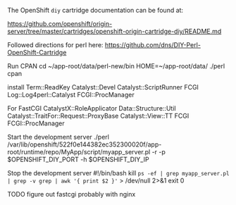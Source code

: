 The OpenShift `diy` cartridge documentation can be found at:

https://github.com/openshift/origin-server/tree/master/cartridges/openshift-origin-cartridge-diy/README.md

Followed directions for perl here: https://github.com/dns/DIY-Perl-OpenShift-Cartridge


Run CPAN
cd ~/app-root/data/perl-new/bin
HOME=~/app-root/data/ ./perl cpan

install Term::ReadKey Catalyst::Devel Catalyst::ScriptRunner FCGI Log::Log4perl::Catalyst FCGI::ProcManager

For FastCGI
CatalystX::RoleApplicator
Data::Structure::Util
Catalyst::TraitFor::Request::ProxyBase
Catalyst::View::TT
FCGI
FCGI::ProcManager

Start the development server
./perl /var/lib/openshift/522f0e144382ec352300020f/app-root/runtime/repo/MyApp/script/myapp_server.pl -r -p $OPENSHIFT_DIY_PORT -h $OPENSHIFT_DIY_IP

Stop the development server
#!/bin/bash
kill `ps -ef | grep myapp_server.pl | grep -v grep | awk '{ print $2 }'` > /dev/null 2>&1
exit 0

TODO figure out fastcgi probably with nginx

